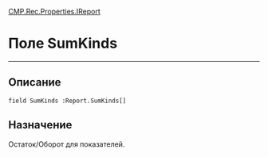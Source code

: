 ﻿---
Link: CMP.Rec.Properties.IReport.@SumKinds
---

<!---  Навигация
[Имя проекта](#) :
-->
[CMP.Rec.Properties.IReport](Default)

# Поле SumKinds
---

## Описание

    field SumKinds :Report.SumKinds[]

<!--
## Аргументы{#Args}

### Аргумент1

Описание аргумента 1
-->

## Назначение

Остаток/Оборот для показателей.

<!--
## Пример

    SumKinds...
-->

